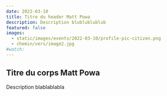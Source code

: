 ```yaml
---
date: 2022-03-10
title: Titre du header Matt Powa
description: Description blublublublub
featured: false
images: 
  - static/images/events/2022-03-10/profile-pic-citizen.png
  - chemin/vers/image2.jpg
#watch:
---
```


## Titre du corps Matt Powa

Description blablablabla
